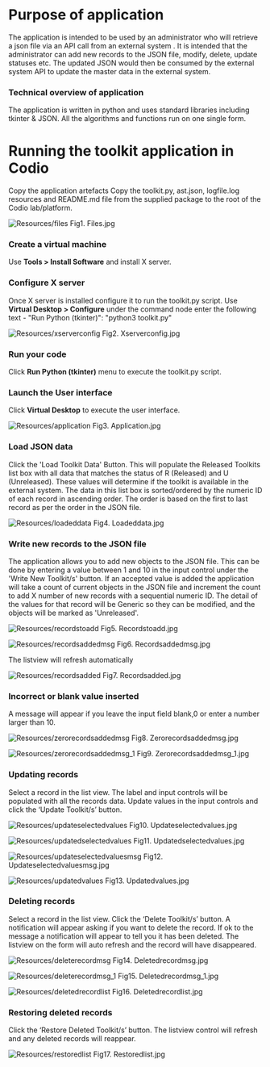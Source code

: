 # Purpose of application
The application is intended to be used by an administrator who will retrieve a json file via an API call from an external system .
It is intended that the administrator can add new records to the JSON file, modify, delete, update statuses etc.
The updated JSON would then be consumed by the external system API to update the master data in the external system.

### Technical overview of application
The application is written in python and uses standard libraries including tkinter & JSON. All the algorithms and functions run on one single form.

# Running the toolkit application in Codio
Copy the application artefacts
Copy the toolkit.py, ast.json, logfile.log resources and README.md file from the supplied package to the root of the Codio lab/platform.

![Resources/files](Resources/files.JPG)
Fig1. Files.jpg

### Create a virtual machine
Use **Tools > Install Software** and install X server.

### Configure X server
Once X server is installed configure it to run the toolkit.py script.
Use **Virtual Desktop > Configure** under the command node enter the following text - "Run Python (tkinter)": "python3 toolkit.py"

![Resources/xserverconfig](Resources/xserverconfig.JPG)
Fig2. Xserverconfig.jpg

### Run your code
Click **Run Python (tkinter)** menu to execute the toolkit.py script.

### Launch the User interface
Click **Virtual Desktop** to execute the user interface.

![Resources/application](Resources/application.JPG)
Fig3. Application.jpg

### Load JSON data
Click the 'Load Toolkit Data' Button.
This will populate the Released Toolkits list box with all data that matches the status of R (Released) and U (Unreleased).
These values will determine if the toolkit is available in the external system.
The data in this list box is sorted/ordered by the numeric ID of each record in ascending order. The order is based on the first to last
record as per the order in the JSON file.

![Resources/loadeddata](Resources/loadeddata.JPG)
Fig4. Loadeddata.jpg

### Write new records to the JSON file
The application allows you to add new objects to the JSON file. This can be done by entering a value between 1 and 10 in the input control
under the 'Write New Toolkit/s' button. If an accepted value is added the application will take a count of current objects in the JSON file and increment the count to add X number of new records with a sequential numeric ID. 
The detail of the values for that record will be Generic so they can be modified, and the objects will be marked as 'Unreleased'.

![Resources/recordstoadd](Resources/recordstoadd.JPG)
Fig5. Recordstoadd.jpg

![Resources/recordsaddedmsg](Resources/recordsaddedmsg.JPG)
Fig6. Recordsaddedmsg.jpg

The listview will refresh automatically

![Resources/recordsadded](Resources/recordsadded.JPG)
Fig7. Recordsadded.jpg

### Incorrect or blank value inserted
A message will appear if you leave the input field blank,0 or enter a number larger than 10.

![Resources/zerorecordsaddedmsg](Resources/zerorecordsaddedmsg.JPG)
Fig8. Zerorecordsaddedmsg.jpg

![Resources/zerorecordsaddedmsg_1](Resources/zerorecordsaddedmsg_1.JPG)
Fig9. Zerorecordsaddedmsg_1.jpg

### Updating records
Select a record in the list view. The label and input controls will be populated with all the records data. Update values in the input controls and click the ‘Update Toolkit/s’ button.

![Resources/updateselectedvalues](Resources/updateselectedvalues.JPG)
Fig10. Updateselectedvalues.jpg

![Resources/updatedselectedvalues](Resources/updatedselectedvalues.JPG)
Fig11. Updatedselectedvalues.jpg

![Resources/updateselectedvaluesmsg](Resources/updateselectedvaluesmsg.JPG)
Fig12. Updateselectedvaluesmsg.jpg

![Resources/updatedvalues](Resources/updatedvalues.JPG)
Fig13. Updatedvalues.jpg

### Deleting records
Select a record in the list view. Click the ‘Delete Toolkit/s’ button. A notification will appear asking if you want to delete the record. If ok to the message a notification will appear to tell you it has been deleted. The listview on the form will auto refresh and the record will have disappeared.

![Resources/deleterecordmsg](Resources/deleterecordmsg.JPG)
Fig14. Deletedrecordmsg.jpg

![Resources/deleterecordmsg_1](Resources/deleterecordmsg_1.JPG)
Fig15. Deletedrecordmsg_1.jpg

![Resources/deletedrecordlist](Resources/deletedrecordlist.JPG)
Fig16. Deletedrecordlist.jpg

### Restoring deleted records
Click the ‘Restore Deleted Toolkit/s’ button. The listview control will refresh and any deleted records will reappear.

![Resources/restoredlist](Resources/restoredlist.JPG)
Fig17. Restoredlist.jpg